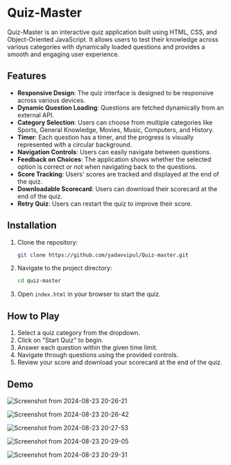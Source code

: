 
# Quiz-Master


Quiz-Master is an interactive quiz application built using HTML, CSS, and Object-Oriented JavaScript. It allows users to test their knowledge across various categories with dynamically loaded questions and provides a smooth and engaging user experience.


## Features


- **Responsive Design**: The quiz interface is designed to be responsive across various devices.
- **Dynamic Question Loading**: Questions are fetched dynamically from an external API.
- **Category Selection**: Users can choose from multiple categories like Sports, General Knowledge, Movies, Music, Computers, and History.
- **Timer**: Each question has a timer, and the progress is visually represented with a circular background.
- **Navigation Controls**: Users can easily navigate between questions.
- **Feedback on Choices**: The application shows whether the selected option is correct or not when navigating back to the questions.
- **Score Tracking**: Users' scores are tracked and displayed at the end of the quiz.
- **Downloadable Scorecard**: Users can download their scorecard at the end of the quiz.
- **Retry Quiz**: Users can restart the quiz to improve their score.



## Installation

1. Clone the repository:
    ```bash
    git clone https://github.com/yadavvipul/Quiz-master.git
    ```
2. Navigate to the project directory:
    ```bash
    cd quiz-master
    ```
3. Open `index.html` in your browser to start the quiz.



## How to Play

1. Select a quiz category from the dropdown.
2. Click on "Start Quiz" to begin.
3. Answer each question within the given time limit.
4. Navigate through questions using the provided controls.
5. Review your score and download your scorecard at the end of the quiz.

## Demo

![Screenshot from 2024-08-23 20-26-21](https://github.com/user-attachments/assets/49620772-e9f2-462e-ad3a-821f7a3c39ca)

![Screenshot from 2024-08-23 20-26-42](https://github.com/user-attachments/assets/9e7df95e-5f39-41e1-bd93-e1d66f9f0ff5)

![Screenshot from 2024-08-23 20-27-53](https://github.com/user-attachments/assets/930ec017-1e00-4cce-b4bc-5e34ce318ed1)

![Screenshot from 2024-08-23 20-29-05](https://github.com/user-attachments/assets/4d24958d-f574-4ae5-8fdd-6a40445c77cf)

![Screenshot from 2024-08-23 20-29-31](https://github.com/user-attachments/assets/f6c2d84d-bf09-413d-94a3-22c6844ff036)




